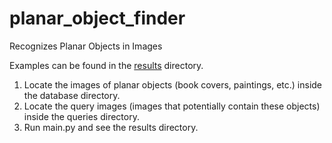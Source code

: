# planar_object_finder
Recognizes Planar Objects in Images

Examples can be found in the [results](./results) directory.

1. Locate the images of planar objects (book covers, paintings, etc.) inside the database directory. 
2. Locate the query images (images that potentially contain these objects) inside the queries directory.
3. Run main.py and see the results directory.
